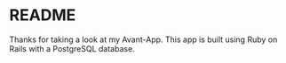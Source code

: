 # README

Thanks for taking a look at my Avant-App. This app is built using Ruby on Rails with a PostgreSQL database. 
